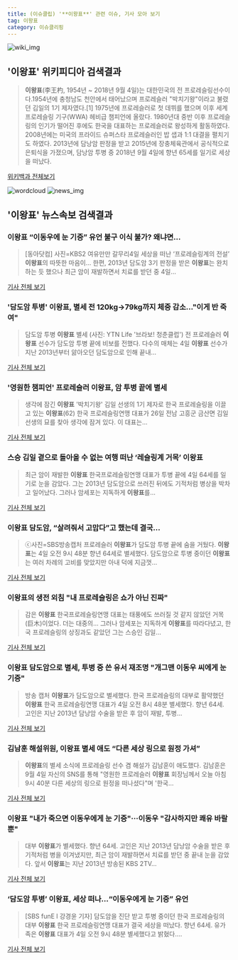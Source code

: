 ```yaml
---
title: (이슈클립) '**이왕표**' 관련 이슈, 기사 모아 보기
tag: 이왕표
category: 이슈클리핑
---
```

![wiki_img](https://user-images.githubusercontent.com/42597476/44503234-41136a80-a6d0-11e8-9071-6fc6418eafe4.png)
## **'**이왕표**'** 위키피디아 검색결과
>**이왕표**(李王杓, 1954년 ~ 2018년 9월 4일)는 대한민국의 전 프로레슬링선수이다.1954년에 충청남도 천안에서 태어났으며 프로레슬러 "박치기왕"이라고 불렸던 김일의 1기 제자였다.[1] 1975년에 프로레슬러로 첫 데뷔를 했으며 이후 세계프로레슬링 기구(WWA) 헤비급 챔피언에 올랐다. 1980년대 중반 이후 프로레슬링의 인기가 떨어진 후에도 한국을 대표하는 프로레슬러로 왕성하게 활동하였다. 2008년에는 미국의 프라이드 슈퍼스타 프로레슬러인 밥 샙과 1:1 대결을 펼치기도 하였다. 2013년에 담낭암 판정을 받고 2015년에 장충체육관에서 공식적으로 은퇴식을 가졌으며, 담낭암 투병 중 2018년 9월 4일에 향년 65세를 일기로 세상을 떠났다.

<a href="https://ko.wikipedia.org/wiki/이왕표" target="_blank">위키백과 전체보기</a>

![wordcloud](https://s3.ap-northeast-2.amazonaws.com/lyrics101-wordcloud/2018-09-04-1536041359.png)
![news_img](https://user-images.githubusercontent.com/42597476/44507050-1206f400-a6e4-11e8-8d98-7ffbfebb353f.png)
## **'**이왕표**'** 뉴스속보 검색결과
### **이왕표** “이동우에 눈 기증” 유언 불구 이식 불가? 왜냐면…

>[동아닷컴] 사진=KBS2 여유만만 갈무리4일 세상을 떠난 ‘프로레슬링계의 전설’ **이왕표**의 따뜻한 마음이... 한편, 2013년 담도암 3기 판정을 받은 **이왕표**는 완치하는 듯 했으나 최근 암이 재발하면서 치료를 받던 중 4일...

<a href="http://news.donga.com/3/all/20180904/91828116/2" target="_blank">기사 전체 보기</a>

### '담도암 투병' **이왕표**, 별세 전 120kg→79kg까지 체중 감소…"이게 반 죽여"

>담도암 투병 **이왕표** 별세 (사진: YTN Life '브라보! 청춘클럽') 전 프로레슬러 **이왕표** 선수가 담도암 투병 끝에 비보를 전했다. 다수의 매체는 4일 **이왕표** 선수가 지난 2013년부터 앓아오던 담도암으로 인해 끝내...

<a href="http://www.ihalla.com/read.php3?aid=1536040676606834322" target="_blank">기사 전체 보기</a>

### '영원한 챔피언' 프로레슬러 **이왕표**, 암 투병 끝에 별세

>생각에 잠긴 **이왕표** '박치기왕' 김일 선생의 1기 제자로 한국 프로레슬링을 이끌고 있는 **이왕표**(62) 한국 프로레슬링연맹 대표가 26일 전남 고흥군 금산면 김일 선생의 묘를 찾아 생각에 잠겨 있다. 이 대표는...

<a href="http://app.yonhapnews.co.kr/YNA/Basic/SNS/r.aspx?c=AKR20180904068100007&did=1195m" target="_blank">기사 전체 보기</a>

### 스승 김일 곁으로 돌아올 수 없는 여행 떠난 ‘레슬링계 거목’ **이왕표**

>최근 암이 재발한 **이왕표** 한국프로레슬링연맹 대표가 투병 끝에 4일 64세를 일기로 눈을 감았다. 그는 2013년 담도암으로 쓰러진 뒤에도 기적처럼 병상을 박차고 일어났다. 그러나 암세포는 지독하게 **이왕표**를...

<a href="http://sports.khan.co.kr/news/sk_index.html?art_id=201809041454003&sec_id=530101&pt=nv" target="_blank">기사 전체 보기</a>

### **이왕표** 담도암, “살려줘서 고맙다”고 했는데 결국...

>ⓒ사진=SBS방송캡처 프로레슬러 **이왕표**가 담도암 투병 끝에 숨을 거뒀다. **이왕표**는 4일 오전 9시 48분 향년 64세로 별세했다. 담도암으로 투병 중이던 **이왕표**는 여러 차례의 고비를 맞았지만 아내 덕에 지금껏...

<a href="http://www.dailian.co.kr/news/view/737164/?sc=naver" target="_blank">기사 전체 보기</a>

### **이왕표**의 생전 외침 "내 프로레슬링은 쇼가 아닌 진짜"

>감은 **이왕표** 한국프로레슬링연맹 대표는 태풍에도 쓰러질 것 같지 않았던 거목(巨木)이었다. 더는 대중의... 그러나 암세포는 지독하게 **이왕표**를 따라다녔고, 한국 프로레슬링의 상징과도 같았던 그는 스승인 김일...

<a href="http://imnews.imbc.com/news/2018/sports/article/4803833_22674.html" target="_blank">기사 전체 보기</a>

### **이왕표** 담도암으로 별세, 투병 중 쓴 유서 재조명 "개그맨 이동우 씨에게 눈 기증"

>방송 캡처 **이왕표**가 담도암으로 별세했다. 한국 프로레슬링의 대부로 활약했던 **이왕표** 한국 프로레슬링연맹 대표가 4일 오전 8시 48분 별세했다. 향년 64세. 고인은 지난 2013년 담낭암 수술을 받은 후 암이 재발, 투병...

<a href="http://news.imaeil.com/Entertainments/2018090411475524216" target="_blank">기사 전체 보기</a>

### 김남훈 해설위원, **이왕표** 별세 애도 “다른 세상 링으로 원정 가셔”

>**이왕표**의 별세 소식에 프로레슬링 선수 겸 해설가 김남훈이 애도했다. 김남훈은 9월 4일 자신의 SNS를 통해 "영원한 프로레슬러 **이왕표** 회장님께서 오늘 아침 9시 40분 다른 세상의 링으로 원정을 떠나셨다"며 '한국...

<a href="http://www.newsen.com/news_view.php?uid=201809041202010630" target="_blank">기사 전체 보기</a>

### **이왕표** "내가 죽으면 이동우에게 눈 기증"···이동우 "감사하지만 쾌유 바랄 뿐"

>대부 **이왕표**가 별세했다. 향년 64세. 고인은 지난 2013년 담낭암 수술을 받은 후 기적처럼 병을 이겨냈지만, 최근 암이 재발하면서 치료를 받던 중 끝내 눈을 감았다. 앞서 **이왕표**는 지난 2013년 방송된 KBS 2TV...

<a href="http://www.sedaily.com/NewsView/1S4I8JY7VY" target="_blank">기사 전체 보기</a>

### ‘담도암 투병’ **이왕표**, 세상 떠나…“이동우에게 눈 기증” 유언

>[SBS funE l 강경윤 기자] 담도암을 진단 받고 투병 중이던 한국 프로레슬링의 대부 **이왕표** 한국 프로레슬링연맹 대표가 결국 세상을 떠났다. 향년 64세. 유가족은 **이왕표** 대표가 4일 오전 9시 48분 별세했다고 밝혔다....

<a href="http://sbsfune.sbs.co.kr/news/news_content.jsp?article_id=E10009197063" target="_blank">기사 전체 보기</a>


